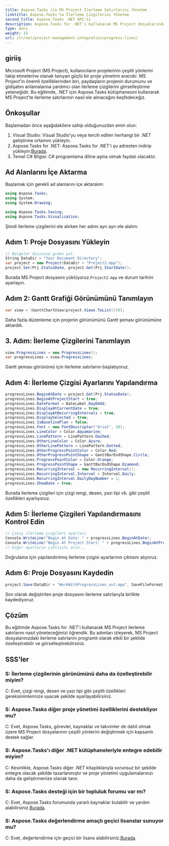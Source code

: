 ```yaml
---
title: Aspose.Tasks ile MS Project İlerleme Satırlarını Yönetme
linktitle: Aspose.Tasks'ta İlerleme Çizgilerini Yönetme
second_title: Aspose.Tasks .NET API'si
description: Aspose.Tasks for .NET'i kullanarak MS Project dosyalarındaki ilerleme çizgilerini nasıl değiştireceğinizi, proje görselleştirmesini ve yönetimini nasıl geliştireceğinizi öğrenin.
type: docs
weight: 15
url: /tr/net/project-management-integration/progress-lines/
---
```

## giriiş
Microsoft Project (MS Project), kullanıcıların projelerinin çeşitli yönlerini takip etmelerine olanak tanıyan güçlü bir proje yönetimi aracıdır. MS Project'in önemli özelliklerinden biri, paydaşların projenin durumunu ve gidişatını anlamalarına yardımcı olan ilerleme çizgilerini görselleştirme yeteneğidir. Bu eğitimde, .NET için Aspose.Tasks kütüphanesini kullanarak MS Project'te ilerleme satırlarının nasıl ele alınacağını keşfedeceğiz.
## Önkoşullar
Başlamadan önce aşağıdakilere sahip olduğunuzdan emin olun:
1. Visual Studio: Visual Studio'yu veya tercih edilen herhangi bir .NET geliştirme ortamını yükleyin.
2.  Aspose.Tasks for .NET: Aspose.Tasks for .NET'i şu adresten indirip yükleyin:[Burada](https://releases.aspose.com/tasks/net/).
3. Temel C# Bilgisi: C# programlama diline aşina olmak faydalı olacaktır.

## Ad Alanlarını İçe Aktarma
Başlamak için gerekli ad alanlarını içe aktaralım:
```csharp
using Aspose.Tasks;
using System;
using System.Drawing;

using Aspose.Tasks.Saving;
using Aspose.Tasks.Visualization;
```
Şimdi ilerleme çizgilerini ele alırken her adımı ayrı ayrı ele alalım:
## Adım 1: Proje Dosyasını Yükleyin
```csharp
// Belgeler dizinine giden yol.
String DataDir = "Your Document Directory";
var project = new Project(DataDir + "Project2.mpp");
project.Set(Prj.StatusDate, project.Get(Prj.StartDate));
```
 Burada MS Project dosyasını yüklüyoruz.`Project2.mpp` ve durum tarihini ayarlayın.
## Adım 2: Gantt Grafiği Görünümünü Tanımlayın
```csharp
var view = (GanttChartView)project.Views.ToList()[0];
```
Daha fazla düzenleme için projenin görünümünü Gantt şeması görünümüne aktardık.
## 3. Adım: İlerleme Çizgilerini Tanımlayın
```csharp
view.ProgressLines = new ProgressLines();
var progressLines = view.ProgressLines;
```
Gantt şeması görünümü için ilerleme satırlarını başlatıyoruz.
## Adım 4: İlerleme Çizgisi Ayarlarını Yapılandırma
```csharp
progressLines.BeginAtDate = project.Get(Prj.StatusDate);
progressLines.BeginAtProjectStart = true;
progressLines.DateFormat = DateLabel.DayDddd;
progressLines.DisplayAtCurrentDate = true;
progressLines.DisplayAtRecurringIntervals = true;
progressLines.DisplaySelected = true;
progressLines.IsBaselinePlan = false;
progressLines.Font = new FontDescriptor("Arial", 10);
progressLines.LineColor = Color.Aquamarine;
progressLines.LinePattern = LinePattern.Dashed;
progressLines.OtherLineColor = Color.Azure;
progressLines.OtherLinePattern = LinePattern.Dotted;
progressLines.OtherProgressPointColor = Color.Red;
progressLines.OtherProgressPointShape = GanttBarEndShape.Circle;
progressLines.ProgressPointColor = Color.Orange;
progressLines.ProgressPointShape = GanttBarEndShape.Diamond;
progressLines.RecurringInterval = new RecurringInterval();
progressLines.RecurringInterval.Interval = Interval.Daily;
progressLines.RecurringInterval.DailyDayNumber = 1;
progressLines.ShowDate = true;
```
Burada ilerleme çizgileri için çizgi rengi, desen, yazı tipi vb. gibi çeşitli özellikleri ayarlıyoruz.
## Adım 5: İlerleme Çizgileri Yapılandırmasını Kontrol Edin
```csharp
// Çıkış ilerleme çizgileri ayarları
Console.WriteLine("Begin At Date: " + progressLines.BeginAtDate);
Console.WriteLine("Begin At Project Start: " + progressLines.BeginAtProjectStart);
// Diğer ayarların çıktısını alın...
```
Doğrulama için yapılandırılmış ilerleme çizgisi ayarlarının çıktısını alıyoruz.
## Adım 6: Proje Dosyasını Kaydedin
```csharp
project.Save(DataDir + "WorkWithProgressLines_out.mpp", SaveFileFormat.Mpp);
```
Son olarak değiştirilen proje dosyasını ilerleme satırlarıyla birlikte kaydediyoruz.

## Çözüm
Bu eğitimde Aspose.Tasks for .NET'i kullanarak MS Project ilerleme satırlarını nasıl yöneteceğimizi öğrendik. Bu adımları izleyerek, MS Project dosyalarınızdaki ilerleme satırlarını programlı olarak etkili bir şekilde özelleştirebilir ve görselleştirebilirsiniz.
## SSS'ler
### S: İlerleme çizgilerinin görünümünü daha da özelleştirebilir miyim?
C: Evet, çizgi rengi, desen ve yazı tipi gibi çeşitli özellikleri gereksinimlerinize uyacak şekilde ayarlayabilirsiniz.
### S: Aspose.Tasks diğer proje yönetimi özelliklerini destekliyor mu?
C: Evet, Aspose.Tasks, görevler, kaynaklar ve takvimler de dahil olmak üzere MS Project dosyalarının çeşitli yönlerini değiştirmek için kapsamlı destek sağlar.
### S: Aspose.Tasks'ı diğer .NET kütüphaneleriyle entegre edebilir miyim?
C: Kesinlikle, Aspose.Tasks diğer .NET kitaplıklarıyla sorunsuz bir şekilde entegre olacak şekilde tasarlanmıştır ve proje yönetimi uygulamalarınızı daha da geliştirmenize olanak tanır.
### S: Aspose.Tasks desteği için bir topluluk forumu var mı?
 C: Evet, Aspose.Tasks forumunda yararlı kaynaklar bulabilir ve yardım alabilirsiniz.[Burada](https://forum.aspose.com/c/tasks/15).
### S: Aspose.Tasks değerlendirme amaçlı geçici lisanslar sunuyor mu?
 C: Evet, değerlendirme için geçici bir lisans alabilirsiniz.[Burada](https://purchase.aspose.com/temporary-license/).